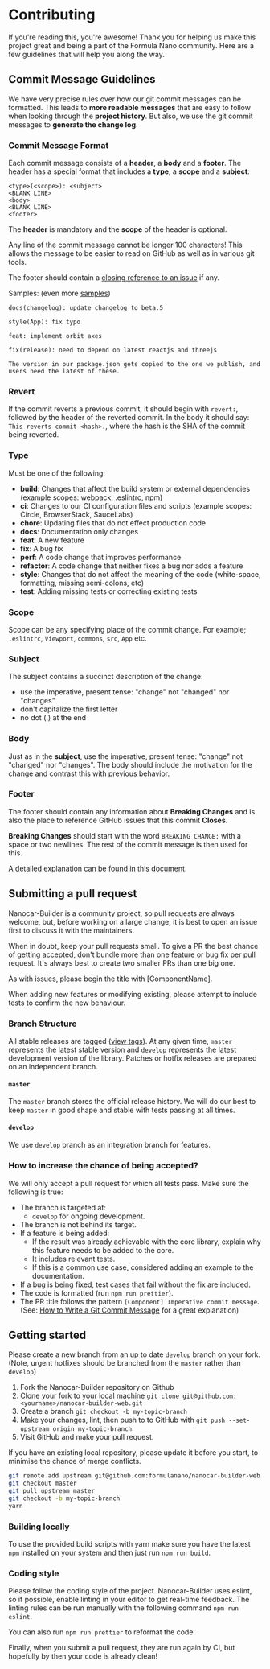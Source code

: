 # Contributing

If you're reading this, you're awesome! Thank you for helping us make this project great and being a part of the Formula Nano community. Here are a few guidelines that will help you along the way.

## Commit Message Guidelines

We have very precise rules over how our git commit messages can be formatted.  This leads to **more
readable messages** that are easy to follow when looking through the **project history**.  But also,
we use the git commit messages to **generate the change log**.

### Commit Message Format

Each commit message consists of a **header**, a **body** and a **footer**.  The header has a special
format that includes a **type**, a **scope** and a **subject**:

```
<type>(<scope>): <subject>
<BLANK LINE>
<body>
<BLANK LINE>
<footer>
```

The **header** is mandatory and the **scope** of the header is optional.

Any line of the commit message cannot be longer 100 characters! This allows the message to be easier
to read on GitHub as well as in various git tools.

The footer should contain a [closing reference to an issue](https://help.github.com/articles/closing-issues-via-commit-messages/) if any.

Samples: (even more [samples](https://github.com/formulanano/nanocar-builder-web/commits/master))

```
docs(changelog): update changelog to beta.5
```

```
style(App): fix typo
```

```
feat: implement orbit axes
```

```
fix(release): need to depend on latest reactjs and threejs

The version in our package.json gets copied to the one we publish, and users need the latest of these.
```

### Revert

If the commit reverts a previous commit, it should begin with `revert:`, followed by the header of the reverted commit. In the body it should say: `This reverts commit <hash>.`, where the hash is the SHA of the commit being reverted.

### Type

Must be one of the following:

* **build**: Changes that affect the build system or external dependencies (example scopes: webpack, .eslintrc, npm)
* **ci**: Changes to our CI configuration files and scripts (example scopes: Circle, BrowserStack, SauceLabs)
* **chore**: Updating files that do not effect production code
* **docs**: Documentation only changes
* **feat**: A new feature
* **fix**: A bug fix
* **perf**: A code change that improves performance
* **refactor**: A code change that neither fixes a bug nor adds a feature
* **style**: Changes that do not affect the meaning of the code (white-space, formatting, missing semi-colons, etc)
* **test**: Adding missing tests or correcting existing tests

### Scope

Scope can be any specifying place of the commit change.
For example; `.eslintrc`, `Viewport`, `commons`, `src`, `App` etc.

### Subject

The subject contains a succinct description of the change:

* use the imperative, present tense: "change" not "changed" nor "changes"
* don't capitalize the first letter
* no dot (.) at the end

### Body

Just as in the **subject**, use the imperative, present tense: "change" not "changed" nor "changes".
The body should include the motivation for the change and contrast this with previous behavior.

### Footer

The footer should contain any information about **Breaking Changes** and is also the place to
reference GitHub issues that this commit **Closes**.

**Breaking Changes** should start with the word `BREAKING CHANGE:` with a space or two newlines. The rest of the commit message is then used for this.

A detailed explanation can be found in this [document](https://docs.google.com/document/d/1QrDFcIiPjSLDn3EL15IJygNPiHORgU1_OOAqWjiDU5Y/edit#).

## Submitting a pull request

Nanocar-Builder is a community project, so pull requests are always welcome, but, before working on a large change, it is best to open an issue first to discuss it with the maintainers.

When in doubt, keep your pull requests small. To give a PR the best chance of getting accepted, don't bundle more than one feature or bug fix per pull request. It's always best to create two smaller PRs than one big one.

As with issues, please begin the title with [ComponentName].

When adding new features or modifying existing, please attempt to include tests to confirm the new behaviour.

### Branch Structure

All stable releases are tagged ([view tags](https://github.com/formulanano/nanocar-builder-web/tags)).
At any given time, `master` represents the latest stable version and `develop` represents the latest development version of the library.
Patches or hotfix releases are prepared on an independent branch.

#### `master`

The `master` branch stores the official release history.
We will do our best to keep `master` in good shape and stable with tests passing at all times.

#### `develop`

We use `develop` branch as an integration branch for features.

### How to increase the chance of being accepted?

We will only accept a pull request for which all tests pass. Make sure the following is true:

- The branch is targeted at:
  - `develop` for ongoing development.
- The branch is not behind its target.
- If a feature is being added:
  - If the result was already achievable with the core library, explain why this
      feature needs to be added to the core.
  - It includes relevant tests.
  - If this is a common use case, considered adding an example to the documentation.
- If a bug is being fixed, test cases that fail without the fix are included.
- The code is formatted (run `npm run prettier`).
- The PR title follows the pattern `[Component] Imperative commit message`. (See: [How to Write a Git Commit Message](https://chris.beams.io/posts/git-commit/#imperative) for a great explanation)

## Getting started

Please create a new branch from an up to date `develop` branch on your fork. (Note, urgent hotfixes should be branched from the `master` rather than `develop`)

1. Fork the Nanocar-Builder repository on Github
2. Clone your fork to your local machine `git clone git@github.com:<yourname>/nanocar-builder-web.git`
3. Create a branch `git checkout -b my-topic-branch`
4. Make your changes, lint, then push to to GitHub with `git push --set-upstream origin my-topic-branch`.
5. Visit GitHub and make your pull request.

If you have an existing local repository, please update it before you start, to minimise the chance of merge conflicts.

```sh
git remote add upstream git@github.com:formulanano/nanocar-builder-web.git
git checkout master
git pull upstream master
git checkout -b my-topic-branch
yarn
```

### Building locally

To use the provided build scripts with yarn make sure you have the latest `npm` installed on your system and then just run `npm run build`.

### Coding style

Please follow the coding style of the project. Nanocar-Builder uses eslint, so if possible, enable linting in your editor to get real-time feedback. The linting rules can be run manually with the following command `npm run eslint`.

You can also run `npm run prettier` to reformat the code.

Finally, when you submit a pull request, they are run again by CI, but hopefully by then your code is already clean!
